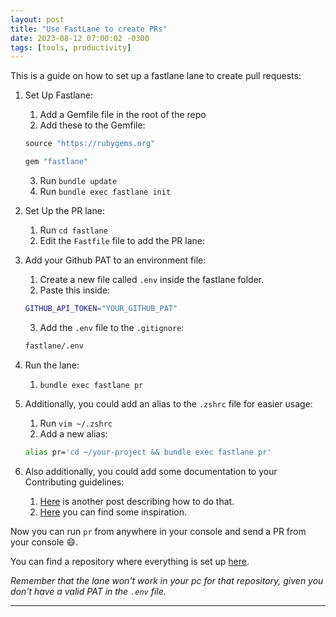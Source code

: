 ```yaml
---
layout: post
title: "Use FastLane to create PRs"
date: 2023-08-12 07:00:02 -0300
tags: [tools, productivity]
---
```


This is a guide on how to set up a fastlane lane to create pull requests:

1. Set Up Fastlane:
    1. Add a Gemfile file in the root of the repo
    2. Add these to the Gemfile:

    ```rb
    source "https://rubygems.org"

    gem "fastlane"
    ```

    3. Run `bundle update`
    4. Run `bundle exec fastlane init`
2. Set Up the PR lane:
    1. Run `cd fastlane`
    2. Edit the `Fastfile` file to add the PR lane:
    <script src="https://gist.github.com/mdb1/ae7ba3ae6056449b317c873f5417b24f.js"></script>
3. Add your Github PAT to an environment file:
    1. Create a new file called `.env` inside the fastlane folder.
    2. Paste this inside:
    ```bash
    GITHUB_API_TOKEN="YOUR_GITHUB_PAT"
    ```
    3. Add the `.env` file to the `.gitignore`:
    ```bash
    fastlane/.env
    ```
4. Run the lane:
    1. `bundle exec fastlane pr`
5. Additionally, you could add an alias to the `.zshrc` file for easier usage:
    1. Run `vim ~/.zshrc`
    2. Add a new alias:
    ```bash
    alias pr='cd ~/your-project && bundle exec fastlane pr'
    ```
6. Also additionally, you could add some documentation to your Contributing guidelines:
    1. [Here](/2023-08-04-new-app-document-best-practices/) is another post describing how to do that.
    2. [Here](https://github.com/mdb1/best-practices-example/blob/main/.github/docs/PRConventions.md) you can find some inspiration.

Now you can run `pr` from anywhere in your console and send a PR from your console 😄.

You can find a repository where everything is set up [here](https://github.com/mdb1/fastlane-example).

*Remember that the lane won't work in your pc for that repository, given you don't have a valid PAT in the `.env` file.*

---
